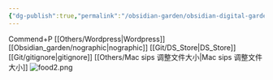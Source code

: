 ```yaml
---
{"dg-publish":true,"permalink":"/obsidian-garden/obsidian-digital-garden/","tags":["garden","rednote","gardenEntry","gardenEntry"],"updated":"2025-03-18T23:21:36.030+08:00"}
---
```


Commend+P
[[Others/Wordpress\|Wordpress]]
[[Obsidian_garden/nographic\|nographic]]
[[Git/DS_Store\|DS_Store]]
[[Git/gitignore\|gitignore]]
[[Others/Mac sips 调整文件大小\|Mac sips 调整文件大小]]
![food2.png](/img/user/Obsidian_garden/food2.png)